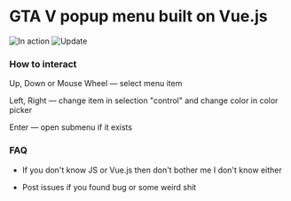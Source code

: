 # GTA V popup menu built on Vue.js

![In action](http://i.imgur.com/CejVRFb.gif)
![Update](http://i.imgur.com/5uNAo5f.png)

### How to interact

Up, Down or Mouse Wheel — select menu item

Left, Right — change item in selection "control" and change color in color picker

Enter — open submenu if it exists

### FAQ

- If you don't know JS or Vue.js then don't bother me I don't know either

- Post issues if you found bug or some weird shit
